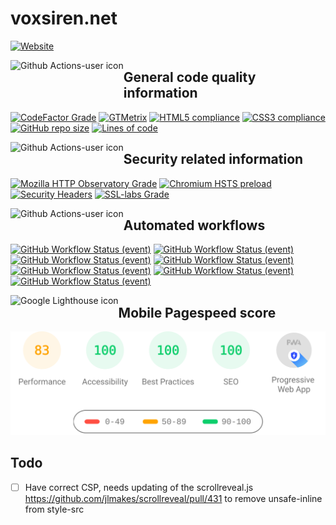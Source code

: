 # voxsiren.net
[![Website](https://img.shields.io/website?url=https%3A%2F%2Fvoxsiren.net&logo=github)](https://www.cloudflarestatus.com/)


<img align="left" height="46" src="https://cdn.iconscout.com/icon/free/png-512/code-280-460136.png" alt="Github Actions-user icon">

## General code quality information
[![CodeFactor Grade](https://img.shields.io/codefactor/grade/github/TheVoxSiren/voxsiren.net/main?logo=codecov&logoColor=f5f5f5)](https://www.codefactor.io/repository/github/thevoxsiren/voxsiren.net)
[![GTMetrix](https://img.shields.io/badge/GTmetrix-A-brightgreen)](https://gtmetrix.com/reports/voxsiren.net/Uev1lBIQ/)
[![HTML5 compliance](https://shields.io/badge/HTML5-valid-brightgreen?&logo=html5&logoColor=f5f5f5)](https://validator.w3.org/nu/?doc=https%3A%2F%2Fvoxsiren.net%2F)
[![CSS3 compliance](https://shields.io/badge/CSS3-valid-brightgreen?logo=CSS3)](https://jigsaw.w3.org/css-validator/validator?uri=https%3A%2F%2Fvoxsiren.net)
[![GitHub repo size](https://shields.io/github/repo-size/TheVoxSiren/voxsiren.net?logo=github)](#)
[![Lines of code](https://shields.io/tokei/lines/github.com/TheVoxSiren/voxsiren.net?logo=github)](#)


<img align="left" height="46" src="https://imgur.com/nCEfdLK.png" alt="Github Actions-user icon">

## Security related information
[![Mozilla HTTP Observatory Grade](https://img.shields.io/mozilla-observatory/grade-score/voxsiren.net?publish)](https://observatory.mozilla.org/analyze/voxsiren.net)
[![Chromium HSTS preload](https://img.shields.io/hsts/preload/voxsiren.net)](https://hstspreload.org/?domain=voxsiren.net)
[![Security Headers](https://img.shields.io/security-headers?url=https%3A%2F%2Fvoxsiren.net)](https://securityheaders.com/?q=https%3A%2F%2Fvoxsiren.net&followRedirects=on)
[![SSL-labs Grade](https://shields.io/badge/SSL%20labs-A%2B-brightgreen)](https://www.ssllabs.com/ssltest/analyze.html?d=voxsiren.net&s=2606%3a4700%3a3033%3a0%3a0%3a0%3aac43%3aa57a&hideResults=on&ignoreMismatch=on&latest)


<img align="left" height="46" src="https://avatars.githubusercontent.com/u/65916846?s=60&u=c2be3ca7b76add4f8d8ed872c7bae0a7a9a71991&v=4" alt="Github Actions-user icon">

## Automated workflows
[![GitHub Workflow Status (event)](https://shields.io/github/workflow/status/TheVoxSiren/voxsiren.net/Full%20OWASP%20scan?event=schedule&label=Full%20OWASP%20scan&logo=github-actions&logoColor=f5f5f5)](https://github.com/TheVoxSiren/voxsiren.net/actions/workflows/owaspfullsecscan.yml)
[![GitHub Workflow Status (event)](https://shields.io/github/workflow/status/TheVoxSiren/voxsiren.net/Optimizt?event=push&logo=github-actions&logoColor=f5f5f5&label=Optimizt)](https://github.com/TheVoxSiren/voxsiren.net/actions/workflows/optimizt.yml)
[![GitHub Workflow Status (event)](https://shields.io/github/workflow/status/TheVoxSiren/voxsiren.net/Generate%20xml%20sitemap?event=push&label=Generate%20Sitemap&logo=github-actions&logoColor=f5f5f5)](https://github.com/TheVoxSiren/voxsiren.net/actions/workflows/generatesitemap.yml)
[![GitHub Workflow Status (event)](https://shields.io/github/workflow/status/TheVoxSiren/voxsiren.net/Get%20Pagespeed%20results%20daily?event=schedule&label=Update%20pagespeed%20score&logo=github-actions&logoColor=f5f5f5)](https://github.com/TheVoxSiren/voxsiren.net/actions/workflows/pagespeed.yml)
[![GitHub Workflow Status (event)](https://shields.io/github/workflow/status/TheVoxSiren/voxsiren.net/Optimize%20CSS?event=schedule&logo=github-actions&logoColor=f5f5f5&label=Optimized%20CSS)](https://github.com/TheVoxSiren/voxsiren.net/actions/workflows/purgecss.yml)
[![GitHub Workflow Status (event)](https://shields.io/github/workflow/status/TheVoxSiren/voxsiren.net/Refresh%20Observatory%20score?event=schedule&logo=github-actions&logoColor=f5f5f5&label=Refresh%20observatory)](https://github.com/TheVoxSiren/voxsiren.net/actions/workflows/refreshobservatoryscore.yml)
[![GitHub Workflow Status (event)](https://shields.io/github/workflow/status/TheVoxSiren/voxsiren.net/Lighthouse%20CI?event=push&label=Lighthouse%20tests&logo=github-actions&logoColor=f5f5f5)](https://github.com/TheVoxSiren/voxsiren.net/actions/workflows/styleoptimize.yml)


<img align="left" height="50" src="https://cdn.worldvectorlogo.com/logos/google-lighthouse-icon-may-2019-.svg" alt="Google Lighthouse icon">

## Mobile Pagespeed score

[![Mobile pagespeed score](.github/.lighthouse/pagespeedresultmobile.svg "Mobile pagespeed score")](https://lighthouse-dot-webdotdevsite.appspot.com/lh/html?url=https%3A%2F%2Fvoxsiren.net%2F)

## Todo
- [ ] Have correct CSP, needs updating of the scrollreveal.js https://github.com/jlmakes/scrollreveal/pull/431 to remove unsafe-inline from style-src
